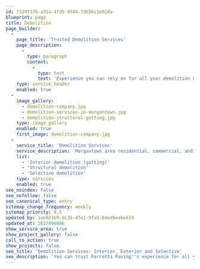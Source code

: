 ```yaml
---
id: f339737b-a35a-4fd5-9f84-7d656c1e01da
blueprint: page
title: Demolition
page_builder:
  -
    page_title: 'Trusted Demolition Services'
    page_description:
      -
        type: paragraph
        content:
          -
            type: text
            text: 'Experience you can rely on for all your demolition needs.'
    type: service_header
    enabled: true
  -
    image_gallery:
      - demolition-company.jpg
      - demolition-services-in-morgantown.jpg
      - demolition-structural-gutting.jpg
    type: image_gallery
    enabled: true
    first_image: demolition-company.jpg
  -
    service_title: 'Demolition Services'
    service_description: 'Morgantown area residential, commercial, and industrial demo services.'
    list:
      - 'Interior demolition (gutting)'
      - 'Structural demolition'
      - 'Selective demolition'
    type: services
    enabled: true
seo_noindex: false
seo_nofollow: false
seo_canonical_type: entry
sitemap_change_frequency: weekly
sitemap_priority: 0.5
updated_by: 1ae921b9-dc35-4fe1-9fa5-84ed9ea6e67d
updated_at: 1627496866
show_service_area: true
show_project_gallery: false
call_to_action: true
show_projects: false
seo_title: 'Demolition Services: Interior, Exterior and Selective'
seo_description: 'You can trust Parrotta Paving''s experience for all your demolition needs: interior demolition (gutting), structural demolition, and selective demolition.'
---
```

